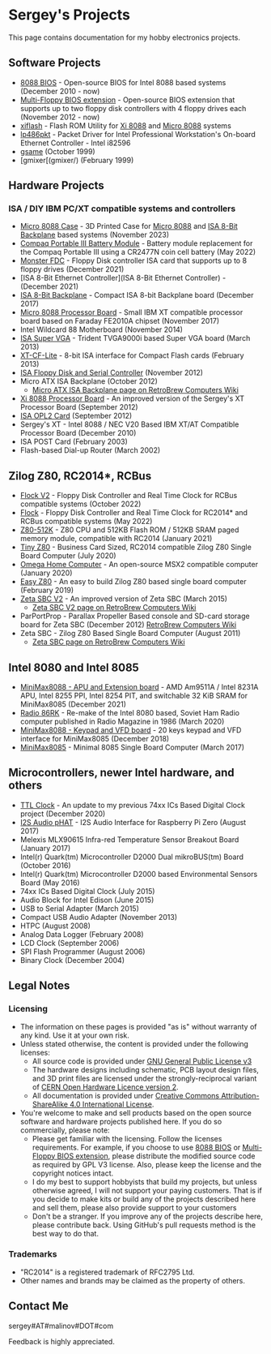 # Sergey's Projects

This page contains documentation for my hobby electronics projects.

## Software Projects

* [8088 BIOS](https://github.com/skiselev/8088_bios) - Open-source BIOS for Intel 8088 based systems (December 2010 - now)
* [Multi-Floppy BIOS extension](https://github.com/skiselev/floppy_bios) - Open-source BIOS extension that supports up to two floppy disk controllers with 4 floppy drives each (November 2012 - now)
* [xiflash](https://github.com/skiselev/xiflash) - Flash ROM Utility for [Xi 8088](https://github.com/skiselev/xi_8088) and [Micro 8088](https://github.com/skiselev/micro_8088) systems
* [lp486pkt](https://github.com/skiselev/lp486pkt) - Packet Driver for Intel Professional Workstation's On-board Ethernet Controller - Intel i82596
* [gsame](gsame/) (October 1999)
* [gmixer[(gmixer/) (February 1999)

## Hardware Projects

### ISA / DIY IBM PC/XT compatible systems and controllers

* [Micro 8088 Case](https://github.com/skiselev/micro_8088_case) - 3D Printed Case for [Micro 8088](https://github.com/skiselev/micro_8088) and [ISA 8-Bit Backplane](https://github.com/skiselev/isa8_backplane) based systems (November 2023)
* [Compaq Portable III Battery Module](https://github.com/skiselev/compaq-portable-iii-battery) - Battery module replacement for the Compaq Portable III using a CR2477N coin cell battery (May 2022)
* [Monster FDC](https://github.com/skiselev/monster-fdc) - Floppy Disk controller ISA card that supports up to 8 floppy drives (December 2021)
* [ISA 8-Bit Ethernet Controller](ISA 8-Bit Ethernet Controller) - (December 2021)
* [ISA 8-Bit Backplane](https://github.com/skiselev/isa8_backplane) - Compact ISA 8-bit Backplane board (December 2017)
* [Micro 8088 Processor Board](https://github.com/skiselev/micro_8088) - Small IBM XT compatible processor board based on Faraday FE2010A chipset (November 2017)
* Intel Wildcard 88 Motherboard (November 2014)
* [ISA Super VGA](https://github.com/skiselev/isa-super-vga) - Trident TVGA9000i based Super VGA board (March 2013)
* [XT-CF-Lite](https://github.com/skiselev/xt-cf-lite-v4) - 8-bit ISA interface for Compact Flash cards (February 2013)
* [ISA Floppy Disk and Serial Controller](https://github.com/skiselev/isa-fdc) (November 2012)
* Micro ATX ISA Backplane (October 2012)
  * [Micro ATX ISA Backplane page on RetroBrew Computers Wiki](https://www.retrobrewcomputers.org/doku.php?id=boards:isa:isa-backplane:start)
* [Xi 8088 Processor Board](https://github.com/skiselev/xi_8088) - An improved version of the Sergey's XT Processor Board (September 2012)
* [ISA OPL2 Card](https://github.com/skiselev/isa-opl2) (September 2012)
* Sergey's XT - Intel 8088 / NEC V20 Based IBM XT/AT Compatible Processor Board (December 2010)
* ISA POST Card (February 2003)
* Flash-based Dial-up Router (March 2002)

## Zilog Z80, RC2014*, RCBus

* [Flock V2](https://github.com/skiselev/flock-v2) - Floppy Disk Controller and Real Time Clock for RCBus compatible systems (October 2022)
* [Flock](https://github.com/skiselev/flock) - Floppy Disk Controller and Real Time Clock for RC2014* and RCBus compatible systems (May 2022)
* [Z80-512K](https://github.com/skiselev/Z80-512K) - Z80 CPU and 512KB Flash ROM / 512KB SRAM paged memory module, compatible with RC2014 (January 2021)
* [Tiny Z80](https://github.com/skiselev/tiny_z80) - Business Card Sized, RC2014 compatible Zilog Z80 Single Board Computer (July 2020)
* [Omega Home Computer](https://github.com/skiselev/omega) - An open-source MSX2 compatible computer (January 2020)
* [Easy Z80](https://github.com/skiselev/easy_z80) - An easy to build Zilog Z80 based single board computer (February 2019)
* [Zeta SBC V2](https://github.com/skiselev/zeta_sbc) - An improved version of Zeta SBC (March 2015)
  * [Zeta SBC V2 page on RetroBrew Computers Wiki](https://www.retrobrewcomputers.org/doku.php?id=boards:sbc:zetav2:start)
* ParPortProp - Parallax Propeller Based console and SD-card storage board for Zeta SBC (December 2012) [RetroBrew Computers Wiki](https://www.retrobrewcomputers.org/doku.php?id=boards:other:parportprop:start)
* Zeta SBC - Zilog Z80 Based Single Board Computer (August 2011)
  * [Zeta SBC page on RetroBrew Computers Wiki](https://www.retrobrewcomputers.org/doku.php?id=boards:sbc:zeta:start)

## Intel 8080 and Intel 8085

* [MiniMax8088 - APU and Extension board](https://github.com/skiselev/minimax8085-apu-ext) - AMD Am9511A / Intel 8231A APU, Intel 8255 PPI, Intel 8254 PIT, and switchable 32 KiB SRAM for MiniMax8085 (December 2021)
* [Radio 86RK](https://github.com/skiselev/radio-86rk) - Re-make of the Intel 8080 based, Soviet Ham Radio computer published in Radio Magazine in 1986 (March 2020)
* [MiniMax8088 - Keypad and VFD board](https://github.com/skiselev/minimax8085-keypad-vfd) - 20 keys keypad and VFD interface for MiniMax8085 (December 2018)
* [MiniMax8085](https://github.com/skiselev/minimax8085) - Minimal 8085 Single Board Computer (March 2017)

## Microcontrollers, newer Intel hardware, and others

* [TTL Clock](https://github.com/skiselev/ttl-clock) - An update to my previous 74xx ICs Based Digital Clock project (December 2020)
* [I2S Audio pHAT](https://github.com/skiselev/i2s_audio_phat) - I2S Audio Interface for Raspberry Pi Zero (August 2017)
* Melexis MLX90615 Infra-red Temperature Sensor Breakout Board (January 2017)
* Intel(r) Quark(tm) Microcontroller D2000 Dual mikroBUS(tm) Board (October 2016)
* Intel(r) Quark(tm) Microcontroller D2000 based Environmental Sensors Board (May 2016)
* 74xx ICs Based Digital Clock (July 2015)
* Audio Block for Intel Edison (June 2015)
* USB to Serial Adapter (March 2015)
* Compact USB Audio Adapter (November 2013)
* HTPC (August 2008)
* Analog Data Logger (February 2008)
* LCD Clock (September 2006)
* SPI Flash Programmer (August 2006)
* Binary Clock (December 2004)

## Legal Notes

### Licensing

* The information on these pages is provided "as is" without warranty of any kind. Use it at your own risk.
* Unless stated otherwise, the content is provided under the following licenses:
  * All source code is provided under [GNU General Public License v3](license-gpl-3.0.txt)
  * The hardware designs including schematic, PCB layout design files, and 3D print files are licensed under the strongly-reciprocal variant of [CERN Open Hardware Licence version 2](license-cern_ohl_s_v2.txt).
  * All documentation is provided under [Creative Commons Attribution-ShareAlike 4.0 International License](license-cc-by-sa-4.0.txt).
* You're welcome to make and sell products based on the open source software and hardware projects published here. If you do so commercially, please note:
  * Please get familiar with the licensing. Follow the licenses requirements. For example, if you choose to use [8088 BIOS](https://github.com/skiselev/8088_bios) or [Multi-Floppy BIOS extension](https://github.com/skiselev/floppy_bios), please distribute the modified source code as required by GPL V3 license. Also, please keep the license and the copyright notices intact.
  * I do my best to support hobbyists that build my projects, but unless otherwise agreed, I will not support your paying customers. That is if you decide to make kits or build any of the projects described here and sell them, please also provide support to your customers
  * Don't be a stranger. If you improve any of the projects describe here, please contribute back. Using GitHub's pull requests method is the best way to do that.

### Trademarks
* "RC2014" is a registered trademark of RFC2795 Ltd.
* Other names and brands may be claimed as the property of others.

## Contact Me

sergey#AT#malinov#DOT#com

Feedback is highly appreciated.

